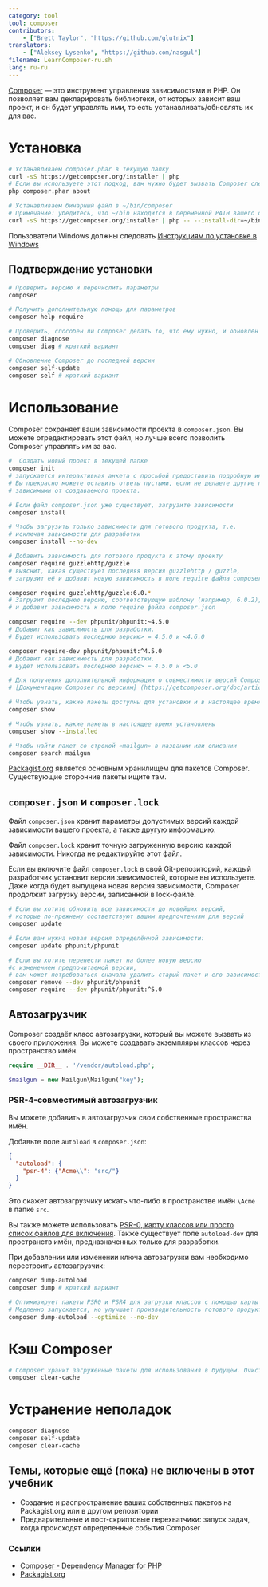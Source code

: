```yaml
---
category: tool
tool: composer
contributors:
    - ["Brett Taylor", "https://github.com/glutnix"]
translators:
    - ["Aleksey Lysenko", "https://github.com/nasgul"]
filename: LearnComposer-ru.sh
lang: ru-ru
---
```


[Composer](https://getcomposer.org/) — это инструмент управления зависимостями в PHP.
Он позволяет вам декларировать библиотеки, от которых зависит ваш проект,
и он будет управлять ими, то есть устанавливать/обновлять их для вас.

# Установка

```sh
# Устанавливаем composer.phar в текущую папку
curl -sS https://getcomposer.org/installer | php
# Если вы используете этот подход, вам нужно будет вызвать Composer следующим образом:
php composer.phar about

# Устанавливаем бинарный файл в ~/bin/composer
# Примечание: убедитесь, что ~/bin находится в переменной PATH вашего окружения
curl -sS https://getcomposer.org/installer | php -- --install-dir=~/bin --filename=composer
```

Пользователи Windows должны следовать
[Инструкциям по установке в Windows](https://getcomposer.org/doc/00-intro.md#installation-windows)

## Подтверждение установки

```sh
# Проверить версию и перечислить параметры
composer

# Получить дополнительную помощь для параметров
composer help require

# Проверить, способен ли Composer делать то, что ему нужно, и обновлён ли он
composer diagnose
composer diag # краткий вариант

# Обновление Composer до последней версии
composer self-update
composer self # краткий вариант
```

# Использование

Composer сохраняет ваши зависимости проекта в `composer.json`.
Вы можете отредактировать этот файл, но лучше всего позволить Composer управлять им за вас.

```sh
#  Создать новый проект в текущей папке
composer init
# запускается интерактивная анкета с просьбой предоставить подробную информацию о вашем проекте.
# Вы прекрасно можете оставить ответы пустыми, если не делаете другие проекты
# зависимыми от создаваемого проекта.

# Если файл composer.json уже существует, загрузите зависимости
composer install

# Чтобы загрузить только зависимости для готового продукта, т.е.
# исключая зависимости для разработки
composer install --no-dev

# Добавить зависимость для готового продукта к этому проекту
composer require guzzlehttp/guzzle
# выяснит, какая существует последняя версия guzzlehttp / guzzle,
# загрузит её и добавит новую зависимость в поле require файла composer.json.

composer require guzzlehttp/guzzle:6.0.*
# Загрузит последнюю версию, соответствующую шаблону (например, 6.0.2),
# и добавит зависимость к полю require файла composer.json

composer require --dev phpunit/phpunit:~4.5.0
# Добавит как зависимость для разработки.
# Будет использовать последнюю версию> = 4.5.0 и <4.6.0

composer require-dev phpunit/phpunit:^4.5.0
# Добавит как зависимость для разработки.
# Будет использовать последнюю версию> = 4.5.0 и <5.0

# Для получения дополнительной информации о совместимости версий Composer см.
# [Документацию Composer по версиям] (https://getcomposer.org/doc/articles/versions.md)

# Чтобы узнать, какие пакеты доступны для установки и в настоящее время установлены
composer show

# Чтобы узнать, какие пакеты в настоящее время установлены
composer show --installed

# Чтобы найти пакет со строкой «mailgun» в названии или описании
composer search mailgun
```

[Packagist.org](https://packagist.org/) является основным хранилищем для пакетов Composer.
Существующие сторонние пакеты ищите там.

## `composer.json` и `composer.lock`

Файл `composer.json` хранит параметры допустимых версий каждой зависимости
вашего проекта, а также другую информацию.

Файл `composer.lock` хранит точную загруженную версию каждой зависимости.
Никогда не редактируйте этот файл.

Если вы включите файл `composer.lock` в свой Git-репозиторий,
каждый разработчик установит версии зависимостей, которые вы используете.
Даже когда будет выпущена новая версия зависимости, Composer продолжит загрузку версии,
записанной в lock-файле.

```sh
# Если вы хотите обновить все зависимости до новейших версий,
# которые по-прежнему соответствуют вашим предпочтениям для версий
composer update

# Если вам нужна новая версия определённой зависимости:
composer update phpunit/phpunit

# Если вы хотите перенести пакет на более новую версию
#с изменением предпочитаемой версии,
# вам может потребоваться сначала удалить старый пакет и его зависимости.
composer remove --dev phpunit/phpunit
composer require --dev phpunit/phpunit:^5.0
```

## Автозагрузчик

Composer создаёт класс автозагрузки, который вы можете вызвать
из своего приложения. Вы можете создавать экземпляры классов через пространство имён.

```php
require __DIR__ . '/vendor/autoload.php';

$mailgun = new Mailgun\Mailgun("key");
```

### PSR-4-совместимый автозагрузчик

Вы можете добавить в автозагрузчик свои собственные пространства имён.

Добавьте поле `autoload` в `composer.json`:

```json
{
  "autoload": {
    "psr-4": {"Acme\\": "src/"}
  }
}
```

Это скажет автозагрузчику искать что-либо в пространстве имён `\Acme` в папке `src`.

Вы также можете использовать
[PSR-0, карту классов или просто список файлов для включения](https://getcomposer.org/doc/04-schema.md#autoload).
Также существует поле `autoload-dev` для пространств имён, предназначенных только для разработки.

При добавлении или изменении ключа автозагрузки вам необходимо перестроить автозагрузчик:

```sh
composer dump-autoload
composer dump # краткий вариант

# Оптимизирует пакеты PSR0 и PSR4 для загрузки классов с помощью карты классов.
# Медленно запускается, но улучшает производительность готового продукта.
composer dump-autoload --optimize --no-dev
```

# Кэш Composer

```sh
# Composer хранит загруженные пакеты для использования в будущем. Очистите кэш с помощью:
composer clear-cache
```

# Устранение неполадок

```sh
composer diagnose
composer self-update
composer clear-cache
```

## Темы, которые ещё (пока) не включены в этот учебник

* Создание и распространение ваших собственных пакетов на Packagist.org или в другом репозитории
* Предварительные и пост-скриптовые перехватчики: запуск задач,
 когда происходят определенные события Composer

### Ссылки

* [Composer - Dependency Manager for PHP](https://getcomposer.org/)
* [Packagist.org](https://packagist.org/)
